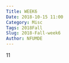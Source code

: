```yaml
---
Title: WEEK6
Date: 2018-10-15 11:00
Category: Misc
Tags: 2018Fall
Slug: 2018-Fall-week6
Author: NFUMDE
---
```


11

<!-- PELICAN_END_SUMMARY -->

